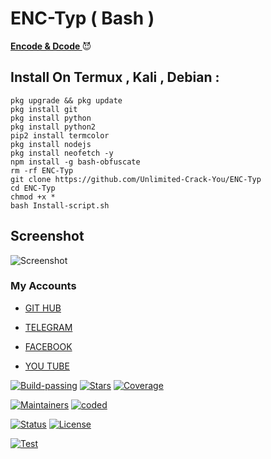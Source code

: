 # ENC-Typ ( Bash )
<strong><u>Encode & Dcode </u></strong> 😈 <br>

## Install On Termux , Kali , Debian :

```pkg upgrade && pkg update```
<br>
```pkg install git```
<br>
```pkg install python```
<br>
```pkg install python2```
<br>
```pip2 install termcolor```
<br>
```pkg install nodejs```
<br>
```pkg install neofetch -y```
<br>
```npm install -g bash-obfuscate```
<br>
```rm -rf ENC-Typ```
<br>
```git clone https://github.com/Unlimited-Crack-You/ENC-Typ```
<br>
```cd ENC-Typ```
<br>
```chmod +x *```
<br>
```bash Install-script.sh```
<br>

## Screenshot 
![Screenshot](https://i.ibb.co/6nPLdbW/IMG-20231013-083539.jpg) 

### My Accounts

* [GIT HUB](https://github.com/Unlimited-Crack-You)

* [TELEGRAM](https://t.me/purwokerto_malware_cyber)

* [FACEBOOK](https://www.facebook.com/profile.php?id=61551681957732)

* [YOU TUBE](https://www.youtube.com/@from-system-comunity)

[![Build-passing](https://img.shields.io/badge/build-passing-red.svg?style=plastic)](https://github.com/Unlimited-Crack-You/ENC-Typ) [![Stars](https://img.shields.io/open-vsx/stars/Redhat/Java.svg?style=plastic&color=orange)](https://github.com/Unlimited-Crack-You/ENC-Typ) [![Coverage](https://img.shields.io/azure-devops/coverage/Swellaby/Opensource/25?color=yellow&style=plastic)](https://github.com/Unlimited-Crack-You/ENC-Typ)

[![Maintainers](https://img.shields.io/badge/mainteiners-HackBoyz-green.svg?style=plastic)](https://github.com/Unlimited-Crack-You/ENC-Typ) [![coded](https://img.shields.io/badge/coded%20in-bash&python2.7-mintgreen.svg?style=plastic)](https://github.com/Unlimited-Crack-You/ENC-Typ)

[![Status](https://img.shields.io/badge/code%20status-encrypted-cyan.svg?style=plastic)](https://github.com/Unlimited-Crack-You/ENC-Typ) [![License](https://img.shields.io/badge/license-MIT-blueviolet.svg?style=plastic)](https://github.com/Unlimited-Crack-You/ENC-Typ)

[![Test](https://img.shields.io/badge/tested%20on-Termux,%20Kali%20Linux,%20Ubuntu,%20Parrot%20OS,%20Debian,%20ANDRAX%20Mobile-%23ff69b4.svg?style=plastic)](https://github.com/Unlimited-Crack-You/ENC-Typ)
